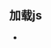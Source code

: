 ## 加载js
*  <script> 脚本变多，需要手动管理加载顺序
*  common js

webpack 5
npx webpack build --mode development --target node --entry ./index.js